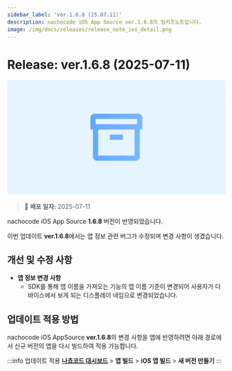 ```yaml
---
sidebar_label: 'ver.1.6.8 (25.07.11)'
description: nachocode iOS App Source ver.1.6.8의 릴리즈노트입니다.
image: /img/docs/releases/release_note_ios_detail.png
---
```


# Release: ver.1.6.8 (2025-07-11)

![ios_detail](/img/docs/releases/release_note_ios_detail.png)

> 🔔 **배포 일자:** 2025-07-11

nachocode iOS App Source **1.6.8** 버전이 반영되었습니다.

이번 업데이트 **ver.1.6.8**에서는 앱 정보 관련 버그가 수정되며 변경 사항이 생겼습니다.

## 개선 및 수정 사항

- **앱 정보 변경 사항**
  - SDK를 통해 앱 이름을 가져오는 기능의 앱 이름 기준이 변경되어 사용자가 디바이스에서 보게 되는 디스플레이 네임으로 변경되었습니다.

## 업데이트 적용 방법

nachocode iOS AppSource **ver.1.6.8**의 변경 사항을 앱에 반영하려면 아래 경로에서 신규 버전의 앱을 다시 빌드하여 적용 가능합니다.

:::info 업데이트 적용
[**나쵸코드 대시보드**](https://nachocode.io/?utm_source=docs&utm_medium=documentation&utm_campaign=devguide) > **앱 빌드** > **iOS 앱 빌드** > **새 버전 만들기**
:::
